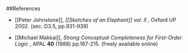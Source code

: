 

##References

* [[Peter Johnstone]], _[[Sketches of an Elephant]] vol. II_ , Oxford UP 2002. (sec. D3.5, pp.931-939)

* [[Michael Makkai]], _Strong Conceptual Completeness for First-Order Logic_ , APAL **40** (1988) pp.167-215.  (freely available online)